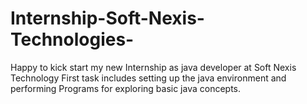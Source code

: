 # Internship-Soft-Nexis-Technologies-
Happy to kick start my new Internship as java developer at Soft Nexis Technology  First task includes setting up the java environment and performing Programs for exploring basic java concepts.
